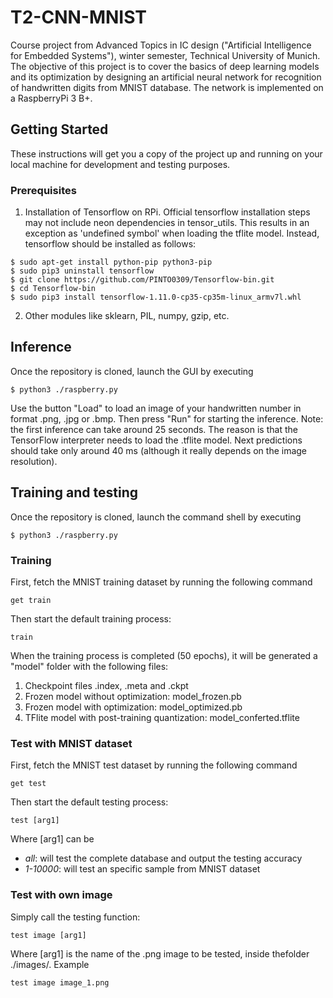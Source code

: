 # T2-CNN-MNIST

Course project from Advanced Topics in IC design ("Artificial Intelligence for Embedded Systems"), winter semester, Technical University of Munich.
The objective of this project is to cover the basics of deep learning models and its optimization by designing an artificial neural network for recognition of handwritten digits from MNIST database. The network is implemented on a RaspberryPi 3 B+.

## Getting Started

These instructions will get you a copy of the project up and running on your local machine for development and testing purposes.

### Prerequisites
1. Installation of Tensorflow on RPi. Official tensorflow installation steps may not include neon dependencies in tensor_utils. This results in an exception as 'undefined symbol' when loading the tflite model. Instead, tensorflow should be installed as follows:

```
$ sudo apt-get install python-pip python3-pip
$ sudo pip3 uninstall tensorflow
$ git clone https://github.com/PINTO0309/Tensorflow-bin.git
$ cd Tensorflow-bin
$ sudo pip3 install tensorflow-1.11.0-cp35-cp35m-linux_armv7l.whl
```
2. Other modules like sklearn, PIL, numpy, gzip, etc.

## Inference
Once the repository is cloned, launch the GUI by executing
```
$ python3 ./raspberry.py
```
Use the button "Load" to load an image of your handwritten number in format .png, .jpg or .bmp. Then press "Run" for starting the inference. Note: the first inference can take around 25 seconds. The reason is that the TensorFlow interpreter needs to load the .tflite model. Next predictions should take only around 40 ms (although it really depends on the image resolution).  

## Training and testing
Once the repository is cloned, launch the command shell by executing
```
$ python3 ./raspberry.py
```

### Training
First, fetch the MNIST training dataset by running the following command
```
get train
```
Then start the default training process:
```
train
```
When the training process is completed (50 epochs), it will be generated a "model" folder with the following files:
1. Checkpoint files .index, .meta and .ckpt
2. Frozen model without optimization: model_frozen.pb
3. Frozen model with optimization: model_optimized.pb
4. TFlite model with post-training quantization: model_conferted.tflite

### Test with MNIST dataset
First, fetch the MNIST test dataset by running the following command
```
get test
```
Then start the default testing process:
```
test [arg1]
```
Where [arg1] can be
  * *all*: will test the complete database and output the testing accuracy
  * *1-10000*: will test an specific sample from MNIST dataset


### Test with own image
Simply call the testing function:
```
test image [arg1]
```
Where [arg1] is the name of the .png image to be tested, inside thefolder ./images/. Example 
```
test image image_1.png
```

